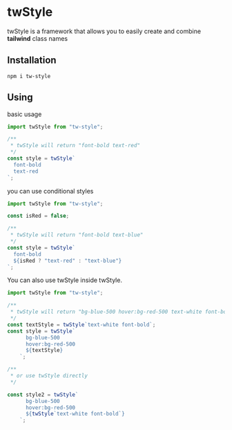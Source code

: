 # twStyle

twStyle is a framework that allows you to easily create and combine **tailwind** class names

## Installation

```
npm i tw-style
```

## Using

basic usage

```jsx
import twStyle from "tw-style";

/**
 * twStyle will return "font-bold text-red"
 */
const style = twStyle`
  font-bold
  text-red
`;
```

you can use conditional styles

```jsx
import twStyle from "tw-style";

const isRed = false;

/**
 * twStyle will return "font-bold text-blue"
 */
const style = twStyle`
  font-bold
  ${isRed ? "text-red" : "text-blue"}
`;
```

You can also use twStyle inside twStyle.

```jsx
import twStyle from "tw-style";

/**
 * twStyle will return "bg-blue-500 hover:bg-red-500 text-white font-bold"
 */
const textStyle = twStyle`text-white font-bold`;
const style = twStyle`
      bg-blue-500
      hover:bg-red-500
      ${textStyle}
    `;

/**
 * or use twStyle directly
 */

const style2 = twStyle`
      bg-blue-500
      hover:bg-red-500
      ${twStyle`text-white font-bold`}
    `;
```
